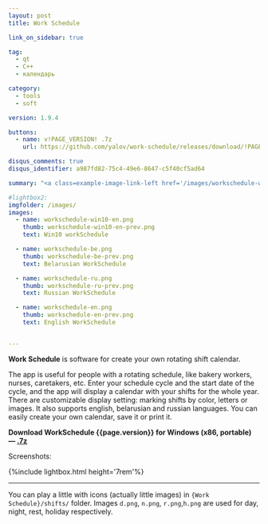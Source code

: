 ```yaml
---
layout: post
title: Work Schedule

link_on_sidebar: true

tag:
  - qt
  - С++
  - календарь

category:
  - tools
  - soft

version: 1.9.4

buttons:
  - name: v!PAGE_VERSION! .7z
    url: https://github.com/yalov/work-schedule/releases/download/!PAGE_VERSION!/WorkSchedule_v!PAGE_VERSION!.7z

disqus_comments: true
disqus_identifier: a987fd82-75c4-49e6-8647-c5f40cf5ad64

summary: "<a class=example-image-link-left href='/images/workschedule-win10-en.png' data-lightbox='workschedule' title=''><img class='example-image' style= 'width: 10rem;' src='/images/workschedule-month-en.jpg' alt='workschedule-month'></a> The app is useful for people with a rotating schedule, like bakery workers, nurses, caretakers, etc. Enter your schedule cycle and the start date of the cycle, and the app will display a calendar with your shifts for the whole year, it supports english, belarusian and russian languages,"

#lightbox2:
imgfolder: /images/
images:
  - name: workschedule-win10-en.png
    thumb: workschedule-win10-en-prev.png
    text: Win10 workSchedule

  - name: workschedule-be.png
    thumb: workschedule-be-prev.png
    text: Belarusian WorkSchedule

  - name: workschedule-ru.png
    thumb: workschedule-ru-prev.png
    text: Russian WorkSchedule

  - name: workschedule-en.png
    thumb: workschedule-en-prev.png
    text: English WorkSchedule


---
```


**Work Schedule** is software for create your own rotating shift calendar.

The app is useful for people with a rotating schedule, like bakery workers, nurses, caretakers, etc. Enter your schedule cycle and the start date of the cycle, and the app will display a calendar with your shifts for the whole year. There are customizable display setting: marking shifts by color, letters or images. It also supports english, belarusian and russian languages. You can easily create your own calendar, save it or print it.

**Download WorkSchedule {{page.version}} for Windows (x86, portable) —
[.7z](https://github.com/yalov/work-schedule/releases/download/{{page.version}}/WorkSchedule_v{{page.version}}.7z)**

Screenshots:

{%include lightbox.html height='7rem'%}

<!-- include lightbox_text.html image="image-1.jpg" -->


-------

You can play a little with icons (actually little images) in `{Work Schedule}/shifts/` folder. Images `d.png`, `n.png`, `r.png`,`h.png` are used for day, night, rest, holiday respectively.
